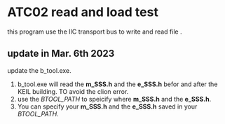 # ATC02 read and load test
this program use the IIC transport bus to write and read 
file .
## update in Mar. 6th 2023
update the b_tool.exe. 
1. b_tool.exe will read the **m_SSS.h** and the **e_SSS.h** befor and after the KEIL 
  building. TO avoid the clion error.
2. use the *BTOOL_PATH* to speicify where **m_SSS.h** and the **e_SSS.h**.
3. You can specify your **m_SSS.h** and the **e_SSS.h** saved in your *BTOOL_PATH*.

